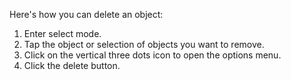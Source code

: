 Here's how you can delete an object:

1. Enter select mode.
2. Tap the object or selection of objects you want to remove.
3. Click on the vertical three dots icon to open the options menu.
4. Click the delete button.
